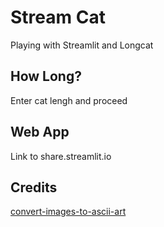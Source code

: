 # Stream Cat
Playing with Streamlit and Longcat

## How Long?
Enter cat lengh and proceed

## Web App
Link to share.streamlit.io

## Credits
[convert-images-to-ascii-art](https://manytools.org/hacker-tools/convert-images-to-ascii-art)